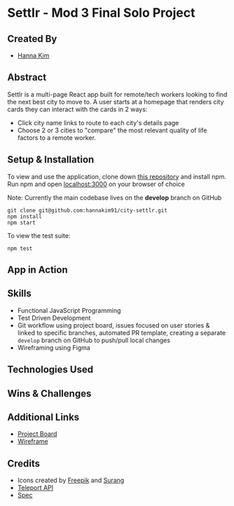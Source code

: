 # Settlr - Mod 3 Final Solo Project

## Created By
- [Hanna Kim](https://github.com/hannakim91)

## Abstract
Settlr is a multi-page React app built for remote/tech workers looking to find the next best city to move to. A user starts at a homepage that renders city cards they can interact with the cards in 2 ways:
- Click city name links to route to each city's details page
- Choose 2 or 3 cities to "compare" the most relevant quality of life factors to a remote worker.

## Setup & Installation
To view and use the application, clone down [this repository](git@github.com:hannakim91/city-settlr.git) and install npm. Run npm and open [localhost:3000](localhost:3000) on your browser of choice

Note: Currently the main codebase lives on the **develop** branch on GitHub
```
git clone git@github.com:hannakim91/city-settlr.git
npm install
npm start
```
To view the test suite:
```
npm test
```

## App in Action

## Skills
- Functional JavaScript Programming
- Test Driven Development
- Git workflow using project board, issues focused on user stories & linked to specific branches, automated PR template, creating a separate `develop` branch on GitHub to push/pull local changes 
- Wireframing using Figma

## Technologies Used

## Wins & Challenges

## Additional Links
- [Project Board](https://github.com/hannakim91/city-settlr/projects/1)
- [Wireframe](https://www.figma.com/file/a9ncSEEXTjgllnlgJFrYe5/Wireframe?node-id=0%3A1)


## Credits
- Icons created by [Freepik](http://www.freepik.com/) and [Surang](https://www.flaticon.com/free-icon/balance_2942830)
- [Teleport API](https://developers.teleport.org/api/getting_started/#search_name)
- [Spec](https://frontend.turing.io/projects/module-3/binary-challenge.html)